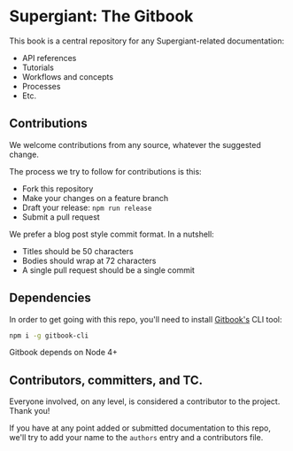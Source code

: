 # Supergiant:  The Gitbook

This book is a central repository for any Supergiant-related documentation:

* API references
* Tutorials
* Workflows and concepts
* Processes
* Etc.

## Contributions

We welcome contributions from any source, whatever the suggested change.  

The process we try to follow for contributions is this:

* Fork this repository
* Make your changes on a feature branch
* Draft your release:  `npm run release`
* Submit a pull request

We prefer a blog post style commit format.  In a nutshell:

* Titles should be 50 characters
* Bodies should wrap at 72 characters
* A single pull request should be a single commit

## Dependencies

In order to get going with this repo, you'll need to install [Gitbook's](https://github.com/GitbookIO/gitbook) CLI tool:

```bash
npm i -g gitbook-cli
```

Gitbook depends on Node 4+

## Contributors, committers, and TC.

Everyone involved, on any level, is considered a contributor to the project.  Thank you!

If you have at any point added or submitted documentation to this repo, we'll try to add your name to the `authors` entry and a contributors file.
